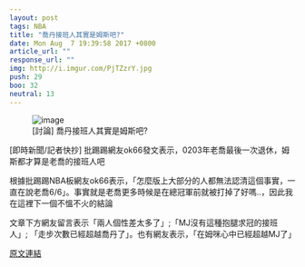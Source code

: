 ```yaml
---
layout: post
tags: NBA
title: "喬丹接班人其實是姆斯吧?"
date: Mon Aug  7 19:39:58 2017 +0800
article_url: ""
response_url: ""
img: http://i.imgur.com/PjTZzrY.jpg
push: 29
boo: 32
neutral: 13
---
```


<figure>
<img src="http://i.imgur.com/PjTZzrY.jpg" alt="image">
<figcaption>
[討論] 喬丹接班人其實是姆斯吧?
</figcaption>
</figure>



[即時新聞/記者快抄] 批踢踢網友ok66發文表示，0203年老喬最後一次退休，姆斯都才算是老喬的接班人吧

根據批踢踢NBA板網友ok66表示，「怎麼版上大部分的人都無法認清這個事實，一直在說老喬6/6」。事實就是老喬更多時候是在總冠軍前就被打掉了好嗎..，因此我在這裡下一個不慍不火的結論

文章下方網友留言表示「兩人個性差太多了」;「MJ沒有這種抱腿求冠的接班人」; 「走步次數已經超越喬丹了」。也有網友表示，「在姆咪心中已經超越MJ了」

<a href = "https://www.ptt.cc/bbs/NBA/M.1502106001.A.21F.html">原文連結</a>

